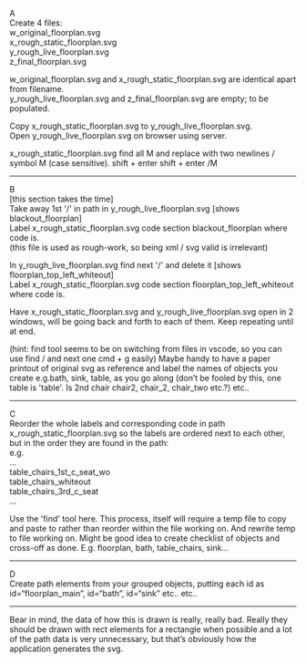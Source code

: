 
A  
Create 4 files:  
w_original_floorplan.svg  
x_rough_static_floorplan.svg  
y_rough_live_floorplan.svg  
z_final_floorplan.svg

w_original_floorplan.svg and x_rough_static_floorplan.svg are identical apart from filename.  
y_rough_live_floorplan.svg and z_final_floorplan.svg are empty; to be populated.

Copy x_rough_static_floorplan.svg to y_rough_live_floorplan.svg.  
Open y_rough_live_floorplan.svg on browser using server.

x_rough_static_floorplan.svg find all M and replace with two newlines / symbol M (case sensitive). shift + enter shift + enter /M
___
B  
[this section takes the time]  
Take away 1st '/' in path in y_rough_live_floorplan.svg [shows blackout_floorplan]  
Label x_rough_static_floorplan.svg code section blackout_floorplan where code is.  
(this file is used as rough-work, so being xml / svg valid is irrelevant)

In y_rough_live_floorplan.svg find next '/' and delete it [shows floorplan_top_left_whiteout]  
Label x_rough_static_floorplan.svg code section floorplan_top_left_whiteout where code is.

Have x_rough_static_floorplan.svg and y_rough_live_floorplan.svg open in 2 windows, will be going back and forth to each of them. Keep repeating until at end.

(hint: find tool seems to be on switching from files in vscode, so you can use find / and next one cmd + g easily) Maybe handy to have a paper printout of original svg as reference and label the names of objects you create e.g.bath, sink, table, as you go along (don’t be fooled by this, one table is 'table'. Is 2nd chair chair2, chair_2, chair_two etc.?) etc..
___

C  
Reorder the whole labels and corresponding code in path x_rough_static_floorplan.svg so the labels are ordered next to each other, but in the order they are found in the path:  
e.g.  
…  
table_chairs_1st_c_seat_wo  
table_chairs_whiteout  
table_chairs_3rd_c_seat  
…

Use the 'find' tool here. This process, itself will require a temp file to copy and paste to rather than reorder within the file working on. And rewrite temp to file working on. Might be good idea to create checklist of objects and cross-off as done.
E.g. floorplan, bath, table_chairs, sink…
___
D  
Create path elements from your grouped objects, putting each id as id=“floorplan_main”, id=“bath”, id=“sink” etc.. etc..
___
Bear in mind, the data of how this is drawn is really, really bad. Really they should be drawn with rect elements for a rectangle when possible and a lot of the path data is very unnecessary, but that’s obviously how the application generates the svg.
